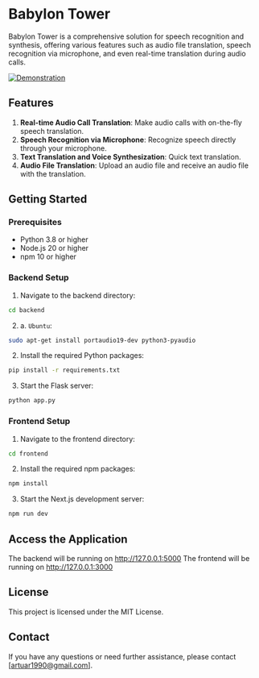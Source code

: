 # Babylon Tower

Babylon Tower is a comprehensive solution for speech recognition and synthesis, offering various features such as audio file translation, speech recognition via microphone, and even real-time translation during audio calls.

[![Demonstration](https://img.youtube.com/vi/RKr3HJreB_k/0.jpg)](https://youtu.be/RKr3HJreB_k)

## Features

1. **Real-time Audio Call Translation**: Make audio calls with on-the-fly speech translation.
2. **Speech Recognition via Microphone**: Recognize speech directly through your microphone.
3. **Text Translation and Voice Synthesization**: Quick text translation.
4. **Audio File Translation**: Upload an audio file and receive an audio file with the translation.



## Getting Started

### Prerequisites

- Python 3.8 or higher
- Node.js 20 or higher
- npm 10 or higher

### Backend Setup

1. Navigate to the backend directory:

```sh
cd backend
```

2. a. `Ubuntu`:  
```sh
sudo apt-get install portaudio19-dev python3-pyaudio
```
2. Install the required Python packages:

```sh
pip install -r requirements.txt
```

3. Start the Flask server:

```sh
python app.py
```

### Frontend Setup

1. Navigate to the frontend directory:

```sh
cd frontend
```

2. Install the required npm packages:

```sh
npm install
```

3. Start the Next.js development server:

```sh
npm run dev
```

## Access the Application
The backend will be running on http://127.0.0.1:5000
The frontend will be running on http://127.0.0.1:3000

## License
This project is licensed under the MIT License.

## Contact
If you have any questions or need further assistance, please contact [artuar1990@gmail.com].